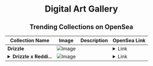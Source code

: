 <div align="center">

# Digital Art Gallery

## Trending Collections on OpenSea

| Collection Name                       | Image                                                                                     | Description                       | OpenSea Link                                                                                          |
|---------------------------------------|-------------------------------------------------------------------------------------------|-----------------------------------|--------------------------------------------------------------------------------------------------------|
| **Drizzle** | ![Image](https://i2.seadn.io/collection/drizzle-453323502/image_type_logo/d0b54ae8115ee4973c3e0cc3037516/c2d0b54ae8115ee4973c3e0cc3037516.jpeg?w=200&auto=format) |  | <details><summary>Link</summary>[Drizzle](https://opensea.io/collection/drizzle-453323502)</details> |
| **<details><summary>Drizzle x Reddi...</summary>Drizzle x Reddit Collectible Avatars</details>** | ![Image](https://i2.seadn.io/collection/drizzle-x-reddit-collectible-avatars/image_type_logo/d0b54ae8115ee4973c3e0cc3037516/c2d0b54ae8115ee4973c3e0cc3037516.jpeg?w=200&auto=format) |  | <details><summary>Link</summary>[Drizzle x Reddit Collectible Avatars](https://opensea.io/collection/drizzle-x-reddit-collectible-avatars)</details> |

</div>